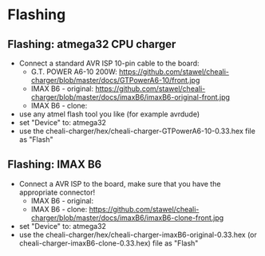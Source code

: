 
Flashing
========

Flashing: atmega32 CPU charger
-------------------------------

- Connect a standard AVR ISP 10-pin cable to the board: 
  - G.T. POWER A6-10 200W: https://github.com/stawel/cheali-charger/blob/master/docs/GTPowerA6-10/front.jpg
  - IMAX B6 - original: https://github.com/stawel/cheali-charger/blob/master/docs/imaxB6/imaxB6-original-front.jpg
  - IMAX B6 - clone: 
- use any atmel flash tool you like (for example avrdude)
- set "Device" to: atmega32
- use the cheali-charger/hex/cheali-charger-GTPowerA6-10-0.33.hex file as "Flash"


Flashing: IMAX B6
-------------------------------

- Connect a AVR ISP to the board, make sure that you have the appropriate connector!
    - IMAX B6 - original: 
    - IMAX B6 - clone: https://github.com/stawel/cheali-charger/blob/master/docs/imaxB6/imaxB6-clone-front.jpg
- set "Device" to: atmega32
- use the cheali-charger/hex/cheali-charger-imaxB6-original-0.33.hex  (or cheali-charger-imaxB6-clone-0.33.hex) file as "Flash"

